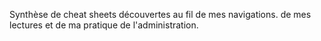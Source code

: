 Synthèse de cheat sheets découvertes au fil de mes navigations. de mes lectures  et de ma pratique de l'administration.
